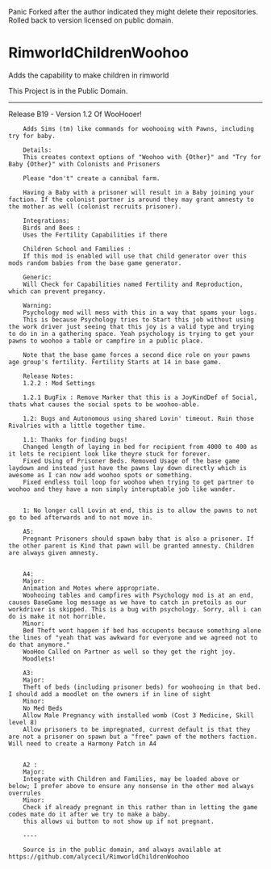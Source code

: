 Panic Forked after the author indicated they might delete their repositories. Rolled back to version licensed on public domain.

# RimworldChildrenWoohoo
Adds the capability to make children in rimworld


This Project is in the Public Domain.

----

Release B19 - Version 1.2 Of WooHooer!

        Adds Sims (tm) like commands for woohooing with Pawns, including try for baby.

        Details:
        This creates context options of "Woohoo with {Other}" and "Try for Baby {Other}" with Colonists and Prisoners

        Please "don't" create a cannibal farm.

        Having a Baby with a prisoner will result in a Baby joining your faction. If the colonist partner is around they may grant amnesty to the mother as well (colonist recruits prisoner).

        Integrations:
        Birds and Bees :
        Uses the Fertility Capabilities if there

        Children School and Families :
        If this mod is enabled will use that child generator over this mods random babies from the base game generator.

        Generic:
        Will Check for Capabilities named Fertility and Reproduction, which can prevent pregancy.

        Warning:
        Psychology mod will mess with this in a way that spams your logs.
        This is because Psychology tries to Start this job without using the work driver just seeing that this joy is a valid type and trying to do in in a gathering space. Yeah psychology is trying to get your pawns to woohoo a table or campfire in a public place.

        Note that the base game forces a second dice role on your pawns age group's fertility. Fertility Starts at 14 in base game.

        Release Notes:
        1.2.2 : Mod Settings
        
        1.2.1 BugFix : Remove Marker that this is a JoyKindDef of Social, thats what causes the social spots to be woohoo-able.
        
        1.2: Bugs and Autonomous using shared Lovin' timeout. Ruin those Rivalries with a little together time.
        
        1.1: Thanks for finding bugs!
        Changed length of laying in bed for recipient from 4000 to 400 as it lets te recipient look like theyre stuck for forever.
        Fixed Using of Prisoner Beds. Removed Usage of the base game laydown and instead just have the pawns lay down directly which is awesome as I can now add woohoo spots or something.
        Fixed endless toil loop for woohoo when trying to get partner to woohoo and they have a non simply interuptable job like wander.
        
        
        1: No longer call Lovin at end, this is to allow the pawns to not go to bed afterwards and to not move in.

        A5:
        Pregnant Prisoners should spawn baby that is also a prisoner. If the other parent is Kind that pawn will be granted amnesty. Children are always given amnesty.


        A4:
        Major:
        Animation and Motes where appropriate.
        Woohooing tables and campfires with Psychology mod is at an end, causes BaseGame log message as we have to catch in pretoils as our workdriver is skipped. This is a bug with psychology. Sorry, all i can do is make it not horrible.
        Minor:
        Bed Theft wont happen if bed has occupents because something alone the lines of "yeah that was awkward for everyone and we agreed not to do that anymore."
        WooHoo Called on Partner as well so they get the right joy.
        Moodlets!

        A3:
        Major:
        Theft of beds (including prisoner beds) for woohooing in that bed. I should add a moodlet on the owners if in line of sight
        Minor:
        No Med Beds
        Allow Male Pregnancy with installed womb (Cost 3 Medicine, Skill level 8)
        Allow prisoners to be impregnated, current default is that they are not a prisoner on spawn but a "free" pawn of the mothers faction. Will need to create a Harmony Patch in A4


        A2 :
        Major:
        Integrate with Children and Families, may be loaded above or below; I prefer above to ensure any nonsense in the other mod always overrules
        Minor:
        Check if already pregnant in this rather than in letting the game codes mate do it after we try to make a baby.
        this allows ui button to not show up if not pregnant.

        ----

        Source is in the public domain, and always available at https://github.com/alycecil/RimworldChildrenWoohoo
        
